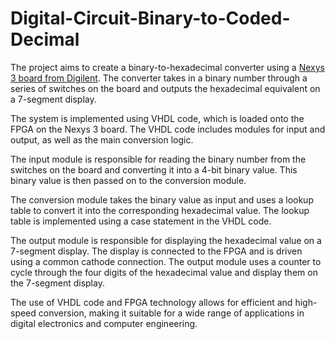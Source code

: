 # Digital-Circuit-Binary-to-Coded-Decimal

The project aims to create a binary-to-hexadecimal converter using a [Nexys 3 board from Digilent](https://digilent.com/reference/programmable-logic/nexys-3/start). The converter takes in a binary number through a series of switches on the board and outputs the hexadecimal equivalent on a 7-segment display.

The system is implemented using VHDL code, which is loaded onto the FPGA on the Nexys 3 board. The VHDL code includes modules for input and output, as well as the main conversion logic.

The input module is responsible for reading the binary number from the switches on the board and converting it into a 4-bit binary value. This binary value is then passed on to the conversion module.

The conversion module takes the binary value as input and uses a lookup table to convert it into the corresponding hexadecimal value. The lookup table is implemented using a case statement in the VHDL code.

The output module is responsible for displaying the hexadecimal value on a 7-segment display. The display is connected to the FPGA and is driven using a common cathode connection. The output module uses a counter to cycle through the four digits of the hexadecimal value and display them on the 7-segment display.

 The use of VHDL code and FPGA technology allows for efficient and high-speed conversion, making it suitable for a wide range of applications in digital electronics and computer engineering.
